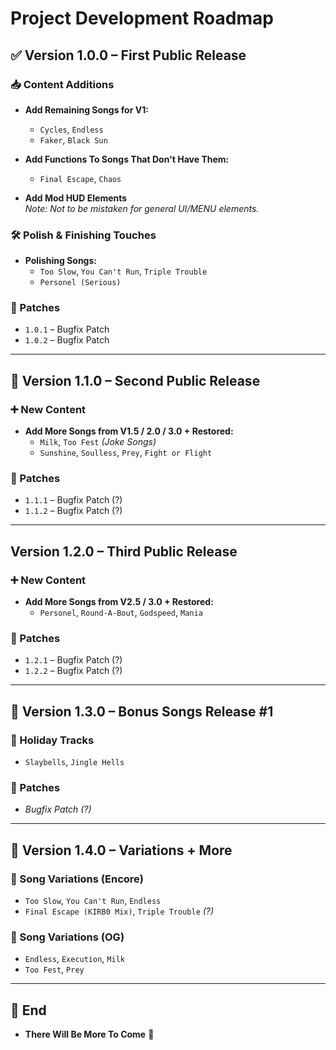 # Project Development Roadmap

## ✅ Version 1.0.0 – First Public Release

### 📥 Content Additions
- **Add Remaining Songs for V1:**
  - `Cycles`, `Endless`
  - `Faker`, `Black Sun`

- **Add Functions To Songs That Don't Have Them:**
  - `Final Escape`, `Chaos`

- **Add Mod HUD Elements**  
  _Note: Not to be mistaken for general UI/MENU elements._

### 🛠️ Polish & Finishing Touches
- **Polishing Songs:**
  - `Too Slow`, `You Can't Run`, `Triple Trouble`
  - `Personel (Serious)`

### 🐞 Patches
- `1.0.1` – Bugfix Patch  
- `1.0.2` – Bugfix Patch

---

## 🎤 Version 1.1.0 – Second Public Release

### ➕ New Content
- **Add More Songs from V1.5 / 2.0 / 3.0 + Restored:**
  - `Milk`, `Too Fest` _(Joke Songs)_
  - `Sunshine`, `Soulless`, `Prey`, `Fight or Flight`

### 🐞 Patches
- `1.1.1` – Bugfix Patch (?)
- `1.1.2` – Bugfix Patch (?)

---

## Version 1.2.0 – Third Public Release

### ➕ New Content
- **Add More Songs from V2.5 / 3.0 + Restored:**
  - `Personel`, `Round-A-Bout`, `Godspeed`, `Mania`

### 🐞 Patches
- `1.2.1` – Bugfix Patch (?)
- `1.2.2` – Bugfix Patch (?)

---

## 🎁 Version 1.3.0 – Bonus Songs Release #1

### 🎄 Holiday Tracks
- `Slaybells`, `Jingle Hells`

### 🐞 Patches
- _Bugfix Patch (?)_

---

## 🔀 Version 1.4.0 – Variations + More

### 🔁 Song Variations (Encore)
- `Too Slow`, `You Can't Run`, `Endless`
- `Final Escape (KIRB0 Mix)`, `Triple Trouble` _(?)_

### 🔁 Song Variations (OG)
- `Endless`, `Execution`, `Milk`
- `Too Fest`, `Prey`

---

## 🚧 End
- **There Will Be More To Come** 👀